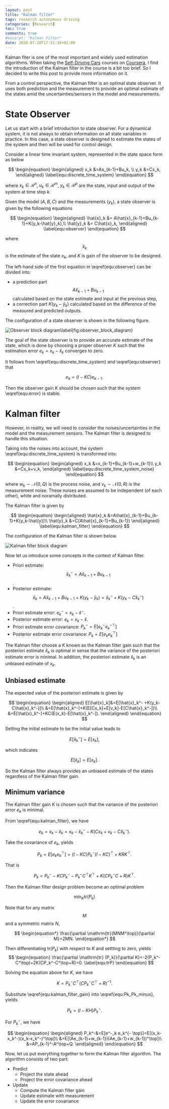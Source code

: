 ```yaml
---
layout: post
title: "Kalman filter"
tags: research autonomous driving
categories: [Research]
toc: true
comments: true
#excerpt: "Kalman Filter"
date: 2020-07-20T17:51:18+02:00
---
```

Kalman fiter is one of the most important and widely used estimation algorithms. When taking the [Self-Driving Cars](https://www.coursera.org/specializations/self-driving-cars) courses on [Coursera](https://www.coursera.org), I find the introduction of the Kalman filter in the course is a bit too brief. So I decided to write this post to provide more information on it. 
<!--more-->

From a control perspective, the Kalman filter is an optimal state observer. It uses both prediction and the measurement to provide an optimal estimate of the states amid the uncertainties/sensors in the model and measurements. 

# State Observer 
Let us start with a brief introduction to state observer. 
For a dynamical system, it is not always to obtain information on all state variables in practice. In this case, a state observer is designed to estimate the states of the system and then will be used for control design. 


Consider a linear time invariant system, represented in the state space form as below 

$$
\begin{equation}
\begin{aligned}
x_k &=Ax_{k-1}+Bu_k, \\
y_k &=Cx_k,
\end{aligned}
\label{equ:discrete_time_system}
\end{equation}
$$

where $x_k\in\mathcal{R}^n$, $u_k\in\mathcal{R}^m$, $y_k\in\mathcal{R}^p$ are the state, input and output of the system at time step $k$. 

Given the model ($A,B,C$) and the measurements ($y_k$), a state observer is given by the following equations 

$$
\begin{equation}
\begin{aligned}
\hat{x}_k &= A\hat{x}_{k-1}+Bu_{k-1}+K(y_k-\hat{y}_k),\\
\hat{y}_k &= C\hat{x}_k,
\end{aligned}
\label{equ:observer}
\end{equation}
$$

where $$\hat{x}_{k}$$ is the estimate of the state $x_k$, and $K$ is gain of the observer to be designed. 

The left-hand side of the first equation in \eqref{equ:observer} can be divided into:
- a prediction part $$A\hat{x}_{k-1}+Bu_{k-1}$$ calculated based on the state estimate and input at the previous step,
- a correction part $K(y_k-\hat{y}_k)$ calculated based on the difference of the measured and predicted outputs. 


The configuration of a state observer is shown in the following figure.

![Observer block diagram\label{fig:observer_block_diagram}](/assets/img/posts/observer_block_diagram.svg "observer block diagram")

The goal of the state observer is to provide an accurate estimate of the state, which is done by choosing a proper observer $K$ such that the estimation error $e_k=x_k-\hat{x}_k$ converges to zero. 

It follows from \eqref{equ:discrete_time_system} and \eqref{equ:observer} that 

$$
\begin{equation}
e_{k}=(I-KC)e_{k-1}.
\label{equ:error}
\end{equation}
$$

Then the observer gain $K$ should be chosen such that the system \eqref{equ:error} is stable. 



# Kalman filter
However, in reality, we will need to consider the noises/uncertainties in the model and the measurement sensors. The Kalman filter is designed to handle this situation. 

Taking into the noises into account, the system \eqref{equ:discrete_time_system} is transformed into:

$$
\begin{equation}
\begin{aligned}
x_k &=x_{k-1}+Bu_{k-1}+w_{k-1}\\
y_k &=Cx_k+v_k,
\end{aligned}
\label{equ:discrete_time_system_noise}
\end{equation}
$$

where $w_k\sim \mathcal{N}(0,Q)$ is the process noise, and $v_k\sim \mathcal{N}(0,R)$ is the measurement noise. These noises are assumed to be independent (of each other), white and noramally distributed. 

The Kalman filter is given by 

$$
\begin{equation}
\begin{aligned}
\hat{x}_k &=A\hat{x}_{k-1}+Bu_{k-1}+K(y_k-\hat{y})\\
\hat{y}_k &=C(A\hat{x}_{k-1}+Bu_{k-1})
\end{aligned}
\label{equ:kalman_filter}
\end{equation}
$$

The configuration of the Kalman filter is shown below. 

![Kalman filter block diagram](/assets/img/posts/observer_noise_block_diagram.svg "observer block diagram")

Now let us introduce some concepts in the context of Kalman filter. 

 - Priori estimate: $$\hat{x}_k^-=A\hat{x}_{k-1}+Bu_{k-1}$$.
 - Posterior estimate: $$\hat{x}_k=A\hat{x}_{k-1}+Bu_{k-1}+K(y_k-\hat{y}_k)=\hat{x}_k^-+K(y_k-C\hat{x}_k^-)$$.
 - Priori estimate error: $e_k^-=x_k-\hat{x}^-$.
 - Posterior estimate error: $e_k = x_k -\hat{x}$.
 - Priori estimate error covariance: $P_k^-=E[e_k^-e_k^{-\top}]$
 - Posterior estimate error covariance: $P_k=E[e_ke_k^\top]$

The Kalman filter choose a $K$ known as the Kalman filter gain such that the posteriori estimate $\hat{x}_k$ is optimal in sense that the variance of the posteriori estimate error is minimal. In addition, the posteriori estimate $\hat{x}_k$ is an unbiased estimate of $x_k$.  

## Unbiased estimate 
The expected value of the posteriori estimate is given by 

$$
\begin{equation}
\begin{aligned}
E[\hat{x}_k]&=E[\hat{x}_k^- +K(y_k-C\hat{x}_k^-)]\\
            &=E[\hat{x}_k^-]+K(E[Cx_k]+E[v_k]-E[C\hat{x}_k^-])\\
            &=E[\hat{x}_k^-]+KC(E(x_k)-E[\hat{x}_k^-]).
\end{aligned}
\end{equation}
$$

Setting the initial estimate to be the initial value leads to 

$$
E[\hat{x}_k^-]=E[x_k], 
$$ 

which indicates 

$$
E[\hat{x}_k]=E[x_k].
$$

So the Kalman filter always provides an unbiased estimate of the states regardless of the Kalman filter gain.

## Minimum variance 

The Kalman filter gain $K$ is chosen such that the variance of the posteriori error $e_k$ is minimal. 

From \eqref{equ:kalman_filter}, we have 

$$
\begin{equation}
e_k=x_k-\hat{x}_k=x_k-\hat{x}_k^- - K(Cx_k+v_k-C\hat{x}_k^-).
\end{equation}
$$

Take the covariance of $e_k$, yields  

$$
\begin{equation}
P_k=E[e_ke_k^\top]=(I-KC)P_k^- (I-KC)^\top + KRK^\top.
\end{equation}
$$

That is 

$$
\begin{equation}
P_k=P_k^- -KCP_k^- - P_k^- C^\top K^\top + K(CP_k^-C+R)K^\top.
\label{equ:Pk_Pk_minus}
\end{equation}
$$

Then the Kalman filter design problem become an optimal problem 

$$
\begin{equation}
\min_{K}\mathrm{tr} (P_k)
\end{equation}
$$

Note that for any matrix $$M$$ and a symmetric matrix $N$, 

$$
\begin{equation*}
\frac{\partial \mathrm{tr}(MNM^\top)}{\partial M}=2MN.
\end{equation*}
$$

Then differentiating $\mathrm{tr} (P_k)$ with respect to $K$ and settting to zero, yields
$$
\begin{equation}
\frac{\partial \mathrm{tr} (P_k)}{\partial K}=-2(P_k^-C^\top)+2K(CP_k^-C^\top+R)=0.
\label{equ:trP}
\end{equation}
$$

Solving the equation above for $K$, we have 

$$
\begin{equation}
K=P_k^-C^\top(CP_k^-C^\top+R)^{-1}.
\label{equ:kalman_filter_gain}
\end{equation}
$$

Substitute \eqref{equ:kalman_filter_gain} into \eqref{equ:Pk_Pk_minus}, yields 

$$
\begin{equation}
P_k=(I-KH)P_k^-.
\end{equation}
$$

For $P_k^-$, we have 

$$
\begin{equation}
\begin{aligned}
P_k^-&=E[e^-_k e_k^{- \top}]=E[(x_k-x_k^-)(x_k-x_k^-)^\top]\\
     &=E[(Ae_{k-1}+w_{k-1})(Ae_{k-1}+w_{k-1})^\top]\\
     &=AP_{k-1}^-A^\top+Q.
\end{aligned}
\end{equation}
$$ 

Now, let us put everything together to form the Kalman filter algorithm. The algorithm consists of two part: 

- Predict 
    - Project the state ahead 
    - Project the error covariance ahead 
- Update 
    - Compute the Kalman filter gain 
    - Update estimate with measurement 
    - Update the error covariance 
